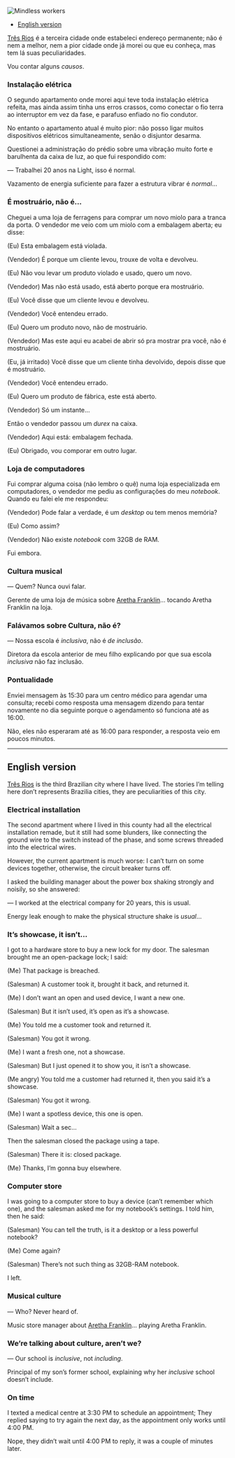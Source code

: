 ![Mindless workers](//cacilhas.info/img/mindless-worker.jpg)

*   [English version](#english-version)

[Três Rios](https://www.openstreetmap.org/relation/2215565) é a terceira cidade onde estabeleci endereço permanente; não é nem a melhor, nem a pior cidade onde já morei ou que eu conheça, mas tem lá suas peculiaridades.

Vou contar alguns _causos_.

### Instalação elétrica

O segundo apartamento onde morei aqui teve toda instalação elétrica refeita, mas ainda assim tinha uns erros crassos, como conectar o fio terra ao interruptor em vez da fase, e parafuso enfiado no fio condutor.

No entanto o apartamento atual é muito pior: não posso ligar muitos dispositivos elétricos simultaneamente, senão o disjuntor desarma.

Questionei a administração do prédio sobre uma vibração muito forte e barulhenta da caixa de luz, ao que fui respondido com:

— Trabalhei 20 anos na Light, isso é normal.

Vazamento de energia suficiente para fazer a estrutura vibrar é _normal_…

### É mostruário, não é…

Cheguei a uma loja de ferragens para comprar um novo miolo para a tranca da porta. O vendedor me veio com um miolo com a embalagem aberta; eu disse:

(Eu) Esta embalagem está violada.

(Vendedor) É porque um cliente levou, trouxe de volta e devolveu.

(Eu) Não vou levar um produto violado e usado, quero um novo.

(Vendedor) Mas não está usado, está aberto porque era mostruário.

(Eu) Você disse que um cliente levou e devolveu.

(Vendedor) Você entendeu errado.

(Eu) Quero um produto novo, não de mostruário.

(Vendedor) Mas este aqui eu acabei de abrir só pra mostrar pra você, não é mostruário.

(Eu, já irritado) Você disse que um cliente tinha devolvido, depois disse que é mostruário.

(Vendedor) Você entendeu errado.

(Eu) Quero um produto de fábrica, este está aberto.

(Vendedor) Só um instante…

Então o vendedor passou um _durex_ na caixa.

(Vendedor) Aqui está: embalagem fechada.

(Eu) Obrigado, vou comporar em outro lugar.

### Loja de computadores

Fui comprar alguma coisa (não lembro o quê) numa loja especializada em computadores, o vendedor me pediu as configurações do meu _notebook_. Quando eu falei ele me respondeu:

(Vendedor) Pode falar a verdade, é um _desktop_ ou tem menos memória?

(Eu) Como assim?

(Vendedor) Não existe _notebook_ com 32GB de RAM.

Fui embora.

### Cultura musical

— Quem? Nunca ouvi falar.

Gerente de uma loja de música sobre [Aretha Franklin](https://en.wikipedia.org/wiki/Aretha_Franklin)… tocando Aretha Franklin na loja.

### Falávamos sobre Cultura, não é?

— Nossa escola é _inclusiva_, não é _de inclusão_.

Diretora da escola anterior de meu filho explicando por que sua escola _inclusiva_ não faz inclusão.

### Pontualidade

Enviei mensagem às 15:30 para um centro médico para agendar uma consulta; recebi como resposta uma mensagem dizendo para tentar novamente no dia seguinte porque o agendamento só funciona até as 16:00.

Não, eles não esperaram até as 16:00 para responder, a resposta veio em poucos minutos.

* * *

English version
---------------

[Três Rios](https://www.openstreetmap.org/relation/2215565) is the third Brazilian city where I have lived. The stories I’m telling here don’t represents Brazilia cities, they are peculiarities of this city.

### Electrical installation

The second apartment where I lived in this county had all the electrical installation remade, but it still had some blunders, like connecting the ground wire to the switch instead of the phase, and some screws threaded into the electrical wires.

However, the current apartment is much worse: I can’t turn on some devices together, otherwise, the circuit breaker turns off.

I asked the building manager about the power box shaking strongly and noisily, so she answered:

— I worked at the electrical company for 20 years, this is usual.

Energy leak enough to make the physical structure shake is _usual_…

### It’s showcase, it isn’t…

I got to a hardware store to buy a new lock for my door. The salesman brought me an open-package lock; I said:

(Me) That package is breached.

(Salesman) A customer took it, brought it back, and returned it.

(Me) I don’t want an open and used device, I want a new one.

(Salesman) But it isn’t used, it’s open as it’s a showcase.

(Me) You told me a customer took and returned it.

(Salesman) You got it wrong.

(Me) I want a fresh one, not a showcase.

(Salesman) But I just opened it to show you, it isn’t a showcase.

(Me angry) You told me a customer had returned it, then you said it’s a showcase.

(Salesman) You got it wrong.

(Me) I want a spotless device, this one is open.

(Salesman) Wait a sec…

Then the salesman closed the package using a tape.

(Salesman) There it is: closed package.

(Me) Thanks, I’m gonna buy elsewhere.

### Computer store

I was going to a computer store to buy a device (can’t remember which one), and the salesman asked me for my notebook’s settings. I told him, then he said:

(Salesman) You can tell the truth, is it a desktop or a less powerful notebook?

(Me) Come again?

(Salesman) There’s not such thing as 32GB-RAM notebook.

I left.

### Musical culture

— Who? Never heard of.

Music store manager about [Aretha Franklin](https://en.wikipedia.org/wiki/Aretha_Franklin)… playing Aretha Franklin.

### We’re talking about culture, aren’t we?

— Our school is _inclusive_, not _including_.

Principal of my son’s former school, explaining why her _inclusive_ school doesn’t include.

### On time

I texted a medical centre at 3:30 PM to schedule an appointment; They replied saying to try again the next day, as the appointment only works until 4:00 PM.

Nope, they didn’t wait until 4:00 PM to reply, it was a couple of minutes later.